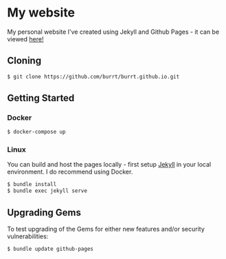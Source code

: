 # My website

My personal website I've created using Jekyll and Github Pages - it can be viewed [here!](https://burrt.github.io/)

## Cloning

```bash
$ git clone https://github.com/burrt/burrt.github.io.git
```

## Getting Started

### Docker

```bash
$ docker-compose up
```

### Linux

You can build and host the pages locally - first setup [Jekyll](https://jekyllrb.com/docs/) in your local environment. I do recommend using Docker.

```bash
$ bundle install
$ bundle exec jekyll serve
```

## Upgrading Gems

To test upgrading of the Gems for either new features and/or security vulnerabilities:

```bash
$ bundle update github-pages
```
